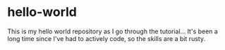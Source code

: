 # hello-world
This is my hello world repository as I go through the tutorial...
It's been a long time since I've had to actively code, so the skills are a bit rusty.
